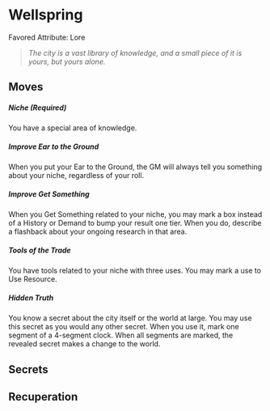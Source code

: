 # Wellspring
Favored Attribute: Lore

>*The city is a vast library of knowledge, and a small piece of it is yours, but yours alone.*


## Moves

##### Niche (Required)
You have a special area of knowledge. 

##### Improve Ear to the Ground
When you put your Ear to the Ground, the GM will always tell you something about your niche, regardless of your roll.

##### Improve Get Something
When you Get Something related to your niche, you may mark a box instead of a History or Demand to bump your result one tier. When you do, describe a flashback about your ongoing research in that area.

##### Tools of the Trade
You have tools related to your niche with three uses. You may mark a use to Use Resource.

##### Hidden Truth
You know a secret about the city itself or the world at large. You may use this secret as you would any other secret. When you use it, mark one segment of a 4-segment clock. When all segments are marked, the revealed secret makes a change to the world.

## Secrets
## Recuperation